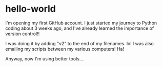 # hello-world

I'm opening my first GitHub account.
I just started my journey to Python coding about 3 weeks ago, and I've already learned the importance of version control!!

I was doing it by adding "v2" to the end of my filenames. lol
I was also emailing my scripts between my various computers!
Ha!

Anyway, now I'm using better tools....
